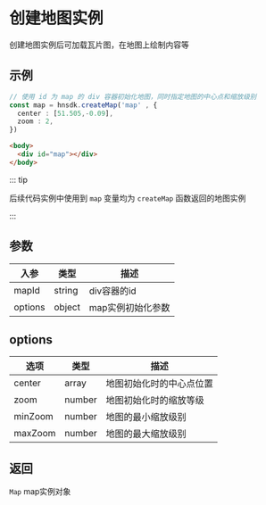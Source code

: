 # 创建地图实例

创建地图实例后可加载瓦片图，在地图上绘制内容等

## 示例

<CodeGroup>

<CodeGroupItem title='ts'>

```ts
// 使用 id 为 map 的 div 容器初始化地图，同时指定地图的中心点和缩放级别
const map = hnsdk.createMap('map' , {
  center : [51.505,-0.09],
  zoom : 2,
})
```

</CodeGroupItem>

<CodeGroupItem title='html'>

```html
<body>
  <div id="map"></div>
</body>
```

</CodeGroupItem>

</CodeGroup>

::: tip

后续代码实例中使用到 `map` 变量均为 `createMap` 函数返回的地图实例

:::

## 参数

| 入参    | 类型   | 描述              |
| ------- | ------ | ----------------- |
| mapId   | string | div容器的id       |
| options | object | map实例初始化参数 |

## options

| 选项    | 类型   | 描述                     |
| ------- | ------ | ------------------------ |
| center  | array  | 地图初始化时的中心点位置 |
| zoom    | number | 地图初始化时的缩放等级   |
| minZoom | number | 地图的最小缩放级别       |
| maxZoom | number | 地图的最大缩放级别       |

## 返回

`Map` map实例对象
